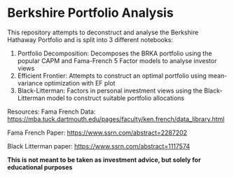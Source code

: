 # Berkshire Portfolio Analysis

This repository attempts to deconstruct and analyse the Berkshire Hathaway Portfolio and is split into 3 different notebooks:

1) Portfolio Decomposition: Decomposes the BRKA portfolio using the popular CAPM and Fama-French 5 Factor models to analyse investor views
2) Efficient Frontier: Attempts to construct an optimal portfolio using mean-variance optimization with EF plot
3) Black-Litterman: Factors in personal investment views using the Black-Litterman model to construct suitable portfolio allocations


Resources:
Fama French Data: https://mba.tuck.dartmouth.edu/pages/faculty/ken.french/data_library.html

Fama French Paper: https://www.ssrn.com/abstract=2287202

Black Litterman paper: https://www.ssrn.com/abstract=1117574

**This is not meant to be taken as investment advice, but solely for educational purposes**

